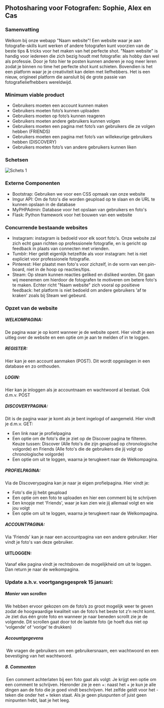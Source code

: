 ## Photosharing voor Fotografen: Sophie, Alex en Cas 

### Samenvatting
Welkom bij onze webapp "Naam website"! Een website waar je aan fotografie-skills kunt werken of andere fotografen kunt voorzien van de beste tips & tricks voor het maken van het perfecte shot. "Naam website" is handig voor iedereen die zich bezig houdt met fotografie: als hobby dan wel als professie. Door je foto hier te posten kunnen anderen je nog meer leren zodat je binnen no time het perfecte shot kunt schieten. Bovendien is het een platform waar je je creativiteit kan delen met liefhebbers. Het is een nieuw, origineel platform die aansluit bij de grote passie van fotografieliefhebbers wereldwijd. 

### Minimum viable product 
- Gebruikers moeten een account kunnen maken
- Gebruikers moeten foto’s kunnen uploaden
- Gebruikers moeten op foto’s kunnen reageren 
- Gebruikers moeten andere gebruikers kunnen volgen
- Gebruikers moeten een pagina met foto’s van gebruikers die ze volgen hebben (FRIENDS)
- Gebruikers moeten een pagina met foto’s van willekeurige gebruikers hebben (DISCOVERY)
- Gebruikers moeten foto’s van andere gebruikers kunnen liken

### Schetsen
![Schets 1](https://imgur.com/BhUwt4r.jpg "Schets")

### Externe Componenten
- Bootstrap: Gebruiken we voor een CSS opmaak van onze website
- Imgur API: Om de foto's die worden geupload op te slaan en de URL te kunnen opslaan in de database
- MyPHPAdmin: Database voor het opslaan van gebruikers en foto's 
- Flask: Python framework voor het bouwen van een website

### Concurrende bestaande websites
- Instagram: instagram is bedoeld voor elk soort foto's. Onze website zal zich echt gaan richten op professionele fotografie, en is gericht op feedback in plaats van connecten met vrienden. 
- Tumblr: Hier geldt eigenlijk hetzelfde als voor instagram: het is niet expliciet voor professionele fotografie.
- Pinterest: Hier plaatst men foto's voor zichzelf, in de vorm van een pin-board, niet in de hoop op reacties/tips.
- Steam: Op steam kunnen reacties geliked en disliked worden. Dit gaan wij meenemen om hierdoor de fotografen te motiveren om betere foto's te maken. Echter richt "Naam website" zich vooral op positieve feedback: het platform is niet bedoeld om andere gebruikers 'af te kraken' zoals bij Steam wel gebeurd.

### Opzet van de website
##### WELKOMPAGINA:
De pagina waar je op komt wanneer je de website opent. Hier vindt je een uitleg over de website en een optie om je aan te melden of in te loggen. 
##### REGISTER:
Hier kan je een account aanmaken (POST). Dit wordt opgeslagen in een database en zo onthouden. 
##### LOGIN:
Hier kan je inloggen als je accountnaam en wachtwoord al bestaat. Ook d.m.v. POST
##### DISCOVERYPAGINA: 
Dit is de pagina waar je komt als je bent ingelogd of aangemeld. Hier vindt je d.m.v. GET: 
- Een link naar je profielpagina
- Een optie om de foto's die je ziet op de Discover pagina te filteren. Keuze tussen: Discover (Alle foto's die zijn geupload op chronologische volgorde) en Friends (Alle foto's die de gebruikers die jij volgt op chronologische volgorde)
- Een optie om uit te loggen, waarna je terugkeert naar de Welkompagina. 
##### PROFIELPAGINA:
Via de Discoverypagina kan je naar je eigen profielpagina. Hier vindt je:
- Foto's die jij hebt geupload
- Een optie om een foto te uploaden en hier een comment bij te schrijven
- Een knopje met 'Friends', waar je kan zien wie jij allemaal volgt en wie jou volgt
- Een optie om uit te loggen, waarna je terugkeert naar de Welkompagina.
##### ACCOUNTPAGINA:
Via 'Friends' kan je naar een accountpagina van een andere gebruiker. Hier vindt je foto's van deze gebruiker. 
#### UITLOGGEN:
Vanaf elke pagina vindt je rechtsboven de mogelijkheid om uit te loggen. Dan return je naar de welkompagina. 

### Update a.h.v. voortgangsgesprek 15 januari:
##### Manier van scrollen
We hebben ervoor gekozen om de foto’s zo groot mogelijk weer te geven zodat de hoogwaardige kwaliteit van de foto’s het beste tot z’n recht komt.  Je ziet dus één grote foto en wanneer je naar beneden scrollt zie je de volgende. Dit scrollen gaat door tot de laatste foto (je hoeft dus niet op ‘volgende’ of ‘vorige’ te drukken)
##### Accountgegevens
 We vragen de gebruikers om een gebruikersnaam, een wachtwoord en een bevestiging van het wachtwoord.  
##### 8. Commenten
 Een comment achterlaten bij een foto gaat als volgt: Je krijgt een optie om een comment te schrijven. Hieronder zie je een +: naast het + je kun je alle dingen aan de foto die je goed vindt beschrijven. Het zelfde geldt voor het - teken die onder het + teken staat. Als je geen pluspunten of juist geen minpunten hebt, laat je het leeg.
